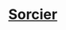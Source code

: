 ﻿---
!LinkItem
Link: warlock_hd.md
NameLink: <!--NameLink-->[Sorcier](hd_warlock.md)<!--/NameLink-->
Id: classes_hd.md#sorcier
ParentLink: classes_hd.md#classes
Name: Sorcier
ParentName: Classes
AltName: '[Warlock](#)'
Attributes: {}
---




# [Sorcier](hd_warlock.md)



